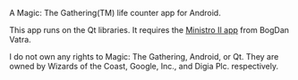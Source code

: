 A Magic: The Gathering(TM) life counter app for Android.

This app runs on the Qt libraries. It requires the [Ministro II app](https://play.google.com/store/apps/details?id=org.kde.necessitas.ministro) from BogDan Vatra.

I do not own any rights to Magic: The Gathering, Android, or Qt. They are owned by Wizards of the Coast, Google, Inc., and Digia Plc. respectively.
